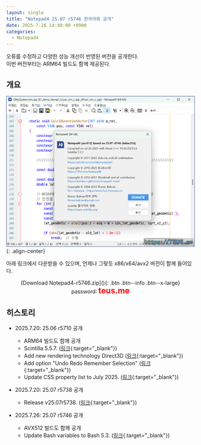 ```yaml
---
layout: single
title: "Notepad4 25.07 r5746 한국어화 공개"
date: 2025-7-26 14:40:00 +0900
categories:
  - Notepad4
---
```


오류를 수정하고 다양한 성능 개선이 반영된 버전을 공개한다.\
이번 버전부터는 ARM64 빌드도 함께 제공된다.

## 개요

![image](</images/2025-07-20/notepad4_Bs64_Q.png>){: .align-center}

아래 링크에서 다운받을 수 있으며, 언제나 그렇듯 x86/x64/avx2 버전이 함께 들어있다.

<div style="text-align: center;" markdown="1">
[Download Notepad4-r5746.zip](</attachment/2025-07-20/Notepad4-r5746.zip>){: .btn .btn--info .btn--x-large}
<br>password꞉ <span style="color: red; font-size: 1.5em;"><b>teus.me</b></span>
</div>

## 히스토리

* 2025.7.20꞉ 25.06 r5710 공개
  * ARM64 빌드도 함께 공개
  * Scintilla 5.5.7. ([링크](https://github.com/zufuliu/notepad4/commit/51eaa23b3f9dc14d05ff23e9283e1d2eb3edeb3e){:target="_blank"})
  * Add new rendering technology Direct3D ([링크](https://github.com/zufuliu/notepad4/commit/b88ffeca9ef12dc4f4ddec0b4edf0e1150ab20cb){:target="_blank"})
  * Add option "Undo Redo Remember Selection" ([링크](https://github.com/zufuliu/notepad4/commit/9d76fd1681a1b174043f80b5b6f451a2e7234aae){:target="_blank"})
  * Update CSS property list to July 2025. ([링크](https://github.com/zufuliu/notepad4/commit/23fbf3b217d39a6b77a86aeda5afc50a035b8551){:target="_blank"})

* 2025.7.20꞉ 25.07 r5738 공개
  * Release v25.07r5738. ([링크](https://github.com/zufuliu/notepad4/commit/c12f61034ba871c0638d984d4b8d044b9729a829){:target="_blank"})

* 2025.7.26꞉ 25.07 r5746 공개
  * AVX512 빌드도 함께 공개
  * Update Bash variables to Bash 5.3. ([링크](https://github.com/zufuliu/notepad4/commit/6ebac57a48c3217c63b5d3ec7960eb9f3c1aa77a){:target="_blank"})
